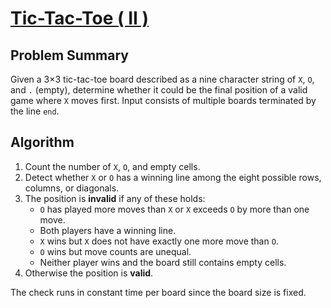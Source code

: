 # [Tic-Tac-Toe ( II )](https://www.spoj.com/problems/TOE2)

## Problem Summary
Given a 3×3 tic-tac-toe board described as a nine character string of `X`, `O`, and `.` (empty), determine whether it could be the final position of a valid game where `X` moves first. Input consists of multiple boards terminated by the line `end`.

## Algorithm
1. Count the number of `X`, `O`, and empty cells.
2. Detect whether `X` or `O` has a winning line among the eight possible rows, columns, or diagonals.
3. The position is **invalid** if any of these holds:
   - `O` has played more moves than `X` or `X` exceeds `O` by more than one move.
   - Both players have a winning line.
   - `X` wins but `X` does not have exactly one more move than `O`.
   - `O` wins but move counts are unequal.
   - Neither player wins and the board still contains empty cells.
4. Otherwise the position is **valid**.

The check runs in constant time per board since the board size is fixed.
